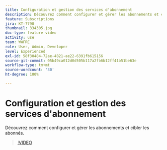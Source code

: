 ```yaml
---
title: Configuration et gestion des services d'abonnement
description: Découvrez comment configurer et gérer les abonnements et cibler les abonnés.
feature: Subscriptions
jira: KT-7790
thumbnail: 334305.jpg
doc-type: feature video
activity: use
team: WWFRE
role: User, Admin, Developer
level: Experienced
exl-id: 58f30484-72ae-4821-ae22-6391fb615156
source-git-commit: 05b49ca012d0d505b117a2fb6b12ff41b51be63e
workflow-type: tm+mt
source-wordcount: '30'
ht-degree: 100%

---
```


# Configuration et gestion des services d&#39;abonnement

Découvrez comment configurer et gérer les abonnements et cibler les abonnés.

>[!VIDEO](https://video.tv.adobe.com/v/334305?quality=12&learn=on)
